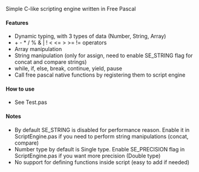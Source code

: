 Simple C-like scripting engine written in Free Pascal

#### Features
- Dynamic typing, with 3 types of data (Number, String, Array)
- \+ - * / % & | ! < <= > >= != operators
- Array manipulation
- String manipulation (only for assign, need to enable SE_STRING flag for concat and compare strings)
- while, if, else, break, continue, yield, pause
- Call free pascal native functions by registering them to script engine

#### How to use
- See Test.pas
  
#### Notes
- By default SE_STRING is disabled for performance reason. Enable it in ScriptEngine.pas if you need to perform string manipulations (concat, compare)
- Number type by default is Single type. Enable SE_PRECISION flag in ScriptEngine.pas if you want more precision (Double type)
- No support for defining functions inside script (easy to add if needed)
